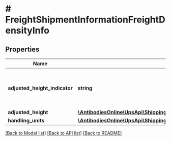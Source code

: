 # # FreightShipmentInformationFreightDensityInfo

## Properties

Name | Type | Description | Notes
------------ | ------------- | ------------- | -------------
**adjusted_height_indicator** | **string** | The presence of the AdjustedHeightIndicator indicates that allow the height reduction adjustment for density based rate request. | [optional]
**adjusted_height** | [**\AntibodiesOnline\UpsApi\Shipping\Model\FreightDensityInfoAdjustedHeight**](FreightDensityInfoAdjustedHeight.md) |  | [optional]
**handling_units** | [**\AntibodiesOnline\UpsApi\Shipping\Model\FreightDensityInfoHandlingUnits[]**](FreightDensityInfoHandlingUnits.md) |  | [optional]

[[Back to Model list]](../../README.md#models) [[Back to API list]](../../README.md#endpoints) [[Back to README]](../../README.md)
